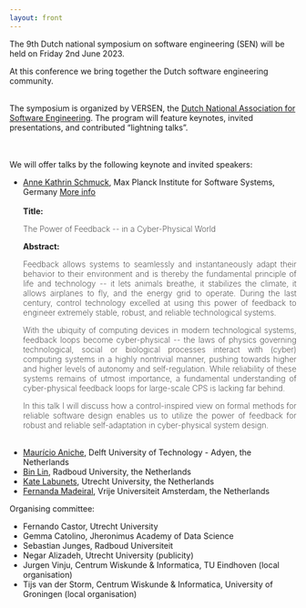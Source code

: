 ```yaml
---
layout: front
---
```


<p class="lead">

The 9th Dutch national symposium on software engineering (SEN) will be held on Friday 2nd June 2023.
<!--After the success of the SEN Symposium of 2014, 2016, 2017, 2018, 2019, and 2020, we cordially invite
you to the seventh edition.-->
At this conference we bring together the Dutch software engineering community.
<br><br>

The symposium is organized by VERSEN, the <a href="https://www.versen.nl/">Dutch National Association
for Software Engineering</a>. The program will feature keynotes, invited
presentations, and contributed “lightning talks”.

<br><br>
We will offer talks by the following keynote and invited speakers:

<ul>
    <li> <a href="https://wp.mpi-sws.org/akschmuck/">Anne Kathrin Schmuck</a>, Max Planck Institute for Software Systems, Germany <a href="#more_info" data-toggle="collapse"><u> More info</u></a></li>
     <div id="more_info" class="collapse"  style="text-align: justify">
        <br>
        <b>Title:</b>
        <p style="font-weight: 200">
            The Power of Feedback -- in a Cyber-Physical World
        </p>
        <b>Abstract:</b>
        <p style="font-weight: 200">
            Feedback allows systems to seamlessly and instantaneously adapt their behavior to their environment and is thereby the fundamental principle of life and technology -- it lets animals breathe, it stabilizes the climate, it allows airplanes to fly, and the energy grid to operate. During the last century, control technology excelled at using this power of feedback to engineer extremely stable, robust, and reliable technological systems.
        </p>
        <p style="font-weight: 200">
            With the ubiquity of computing devices in modern technological systems, feedback loops become cyber-physical -- the laws of physics governing technological, social or biological processes interact with (cyber) computing systems in a highly nontrivial manner, pushing towards higher and higher levels of autonomy and self-regulation. While reliability of these systems remains of utmost importance, a fundamental understanding of cyber-physical feedback loops for large-scale CPS is lacking far behind.
        </p>
        <p style="font-weight: 200">
            In this talk I will discuss how a control-inspired view on formal methods for reliable software design enables us to utilize the power of feedback for robust and reliable self-adaptation in cyber-physical system design.<br><br>
        </p>
    </div>
    <li> <a href="https://www.mauricioaniche.com/">Maurício Aniche</a>, Delft University of Technology - Adyen, the Netherlands</li>
    <li> <a href="https://binlin.info/index.html">Bin Lin</a>, Radboud University, the Netherlands</li>
    <li> <a href="https://www.uu.nl/staff/KLabunets">Kate Labunets</a>, Utrecht University, the Netherlands</li>
    <li> <a href="https://fermadeiral.github.io/">Fernanda Madeiral</a>, Vrije Universiteit Amsterdam, the Netherlands</li>
  </ul>

<!-- The SEN Symposium is organized by <a href="https://www.versen.nl/">VERSEN</a>. -->

<p class="lead">
Organising committee:
<ul>

<li>Fernando Castor, Utrecht University</li>
<li>Gemma Catolino, Jheronimus Academy of Data Science</li>
<li>Sebastian Junges, Radboud Universiteit</li>
<li>Negar Alizadeh, Utrecht University (publicity)</li>

<li>Jurgen Vinju, Centrum Wiskunde & Informatica, TU Eindhoven (local organisation)</li>
<li>Tijs van der Storm, Centrum Wiskunde & Informatica, University of Groningen (local organisation)</li>
</ul>

<!--<a href="./posters/index.html">submit a poster/presentation</a> and <a href="./registration/index.html">register for free participation.</a> -->
